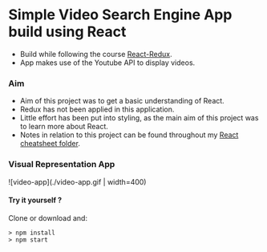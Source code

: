 # Simple Video Search Engine App build using React
- Build while following the course [React-Redux](https://www.udemy.com/react-redux/).
- App makes use of the Youtube API to display videos.

### Aim
- Aim of this project was to get a basic understanding of React.
- Redux has not been applied in this application.
- Little effort has been put into styling, as the main aim of this project was to learn more about React.
- Notes in relation to this project can be found throughout my [React cheatsheet folder](https://github.com/silksil/best-practices-cheatsheets/tree/master/client/react).

### Visual Representation App
![video-app](./video-app.gif | width=400)


#### Try it yourself ?
Clone or download and:

```
> npm install
> npm start
```
